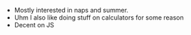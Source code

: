 - Mostly interested in naps and summer.
- Uhm I also like doing stuff on calculators for some reason
- Decent on JS

